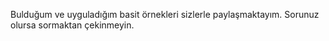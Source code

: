 Bulduğum ve uyguladığım basit örnekleri sizlerle paylaşmaktayım. Sorunuz olursa sormaktan çekinmeyin.

